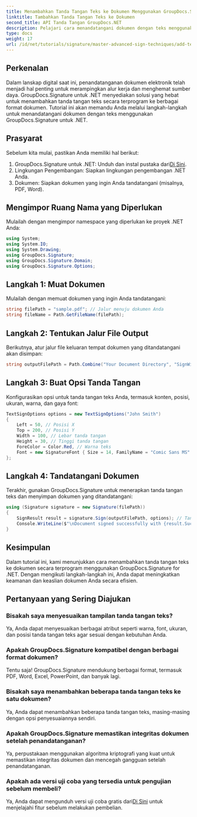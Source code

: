 ```yaml
---
title: Menambahkan Tanda Tangan Teks ke Dokumen Menggunakan GroupDocs.Signature
linktitle: Tambahkan Tanda Tangan Teks ke Dokumen
second_title: API Tanda Tangan GroupDocs.NET
description: Pelajari cara menandatangani dokumen dengan teks menggunakan GroupDocs.Signature untuk .NET. Panduan langkah demi langkah untuk menambahkan tanda tangan teks secara terprogram.
type: docs
weight: 17
url: /id/net/tutorials/signature/master-advanced-sign-techniques/add-text-signatures-to-documents/
---
```

## Perkenalan

Dalam lanskap digital saat ini, penandatanganan dokumen elektronik telah menjadi hal penting untuk merampingkan alur kerja dan menghemat sumber daya. GroupDocs.Signature untuk .NET menyediakan solusi yang hebat untuk menambahkan tanda tangan teks secara terprogram ke berbagai format dokumen. Tutorial ini akan memandu Anda melalui langkah-langkah untuk menandatangani dokumen dengan teks menggunakan GroupDocs.Signature untuk .NET.

## Prasyarat

Sebelum kita mulai, pastikan Anda memiliki hal berikut:

1.  GroupDocs.Signature untuk .NET: Unduh dan instal pustaka dari[Di Sini](https://releases.groupdocs.com/signature/net/).
2. Lingkungan Pengembangan: Siapkan lingkungan pengembangan .NET Anda.
3. Dokumen: Siapkan dokumen yang ingin Anda tandatangani (misalnya, PDF, Word).

## Mengimpor Ruang Nama yang Diperlukan

Mulailah dengan mengimpor namespace yang diperlukan ke proyek .NET Anda:

```csharp
using System;
using System.IO;
using System.Drawing;
using GroupDocs.Signature;
using GroupDocs.Signature.Domain;
using GroupDocs.Signature.Options;
```

## Langkah 1: Muat Dokumen

Mulailah dengan memuat dokumen yang ingin Anda tandatangani:

```csharp
string filePath = "sample.pdf"; // Jalur menuju dokumen Anda
string fileName = Path.GetFileName(filePath);
```

## Langkah 2: Tentukan Jalur File Output

Berikutnya, atur jalur file keluaran tempat dokumen yang ditandatangani akan disimpan:

```csharp
string outputFilePath = Path.Combine("Your Document Directory", "SignWithText", fileName);
```

## Langkah 3: Buat Opsi Tanda Tangan

Konfigurasikan opsi untuk tanda tangan teks Anda, termasuk konten, posisi, ukuran, warna, dan gaya font:

```csharp
TextSignOptions options = new TextSignOptions("John Smith")
{
    Left = 50, // Posisi X
    Top = 200, // Posisi Y
    Width = 100, // Lebar tanda tangan
    Height = 30, // Tinggi tanda tangan
    ForeColor = Color.Red, // Warna teks
    Font = new SignatureFont { Size = 14, FamilyName = "Comic Sans MS" } // Pengaturan font
};
```

## Langkah 4: Tandatangani Dokumen

Terakhir, gunakan GroupDocs.Signature untuk menerapkan tanda tangan teks dan menyimpan dokumen yang ditandatangani:

```csharp
using (Signature signature = new Signature(filePath))
{
    SignResult result = signature.Sign(outputFilePath, options); // Tanda tangani dokumennya
    Console.WriteLine($"\nDocument signed successfully with {result.Succeeded.Count} signature(s).\nFile saved at {outputFilePath}.");
}
```

## Kesimpulan

Dalam tutorial ini, kami menunjukkan cara menambahkan tanda tangan teks ke dokumen secara terprogram menggunakan GroupDocs.Signature for .NET. Dengan mengikuti langkah-langkah ini, Anda dapat meningkatkan keamanan dan keaslian dokumen Anda secara efisien.

## Pertanyaan yang Sering Diajukan

### Bisakah saya menyesuaikan tampilan tanda tangan teks?
Ya, Anda dapat menyesuaikan berbagai atribut seperti warna, font, ukuran, dan posisi tanda tangan teks agar sesuai dengan kebutuhan Anda.

### Apakah GroupDocs.Signature kompatibel dengan berbagai format dokumen?
Tentu saja! GroupDocs.Signature mendukung berbagai format, termasuk PDF, Word, Excel, PowerPoint, dan banyak lagi.

### Bisakah saya menambahkan beberapa tanda tangan teks ke satu dokumen?
Ya, Anda dapat menambahkan beberapa tanda tangan teks, masing-masing dengan opsi penyesuaiannya sendiri.

### Apakah GroupDocs.Signature memastikan integritas dokumen setelah penandatanganan?
Ya, perpustakaan menggunakan algoritma kriptografi yang kuat untuk memastikan integritas dokumen dan mencegah gangguan setelah penandatanganan.

### Apakah ada versi uji coba yang tersedia untuk pengujian sebelum membeli?
 Ya, Anda dapat mengunduh versi uji coba gratis dari[Di Sini](https://releases.groupdocs.com/) untuk menjelajahi fitur sebelum melakukan pembelian.